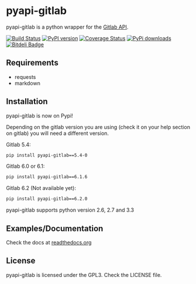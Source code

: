 # pyapi-gitlab

pyapi-gitlab is a python wrapper for the [Gitlab API](https://github.com/gitlabhq/gitlabhq/tree/master/doc/api).

[![Build Status](https://travis-ci.org/Itxaka/pyapi-gitlab.png?branch=6.1)](https://travis-ci.org/Itxaka/pyapi-gitlab)
[![PyPI version](https://badge.fury.io/py/pyapi-gitlab.png)](http://badge.fury.io/py/pyapi-gitlab)
[![Coverage Status](https://coveralls.io/repos/Itxaka/pyapi-gitlab/badge.png?branch=develop)](https://coveralls.io/r/Itxaka/pyapi-gitlab?branch=develop)
[![PyPi downloads](https://pypip.in/d/pyapi-gitlab/badge.png)](https://crate.io/packages/pyapi-gitlab/)
[![Bitdeli Badge](https://d2weczhvl823v0.cloudfront.net/Itxaka/pyapi-gitlab/trend.png)](https://bitdeli.com/free "Bitdeli Badge")

## Requirements

- requests
- markdown

## Installation

pyapi-gitlab is now on Pypi!

Depending on the gitlab version you are using (check it on your help section on gitlab) you will need a different version.

Gitlab 5.4:
```bash
pip install pyapi-gitlab==5.4-0
```

Gitlab 6.0 or 6.1:
```bash
pip install pyapi-gitlab==6.1.6
```

Gitlab 6.2 (Not available yet):
```bash
pip install pyapi-gitlab==6.2.0
```

pyapi-gitlab supports python version 2.6, 2.7 and 3.3

## Examples/Documentation

Check the docs at [readthedocs.org](http://pyapi-gitlab.readthedocs.org)

## License

pyapi-gitlab is licensed under the GPL3. Check the LICENSE file.
